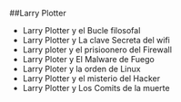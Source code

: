 ##Larry Plotter

- Larry Plotter y el Bucle filosofal
- Larry Plotter y La clave Secreta del wifi
- Larry ploter y el prisioonero del Firewall
- Larry Ploter y El Malware de Fuego
- Larry Ploter y la orden de Linux
- Larry Plotter y el misterio del Hacker
- Larry Plotter y Los Comits de la muerte
